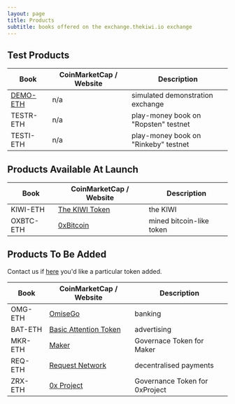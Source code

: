 ```yaml
---
layout: page
title: Products
subtitle: books offered on the exchange.thekiwi.io exchange
---
```


## Test Products

|Book|CoinMarketCap / Website|Description|
|------|----|----|
|[DEMO-ETH](http://exchange.thekiwi.io/exchange/?pairId=DEMO-ETH&vu=1)|n/a|simulated demonstration exchange|
|TESTR-ETH|n/a|play-money book on "Ropsten" testnet|
|TESTI-ETH|n/a|play-money book on "Rinkeby" testnet|

## Products Available At Launch

|Book|CoinMarketCap / Website|Description|
|------|----|----|
|KIWI-ETH|[The KIWI Token](https://thekiwi.online/)|the KIWI|
|OXBTC-ETH|[0xBitcoin](http://0xbitcoin.org/)|mined bitcoin-like token|

## Products To Be Added

Contact us if [here](/help/listing-a-token/) you'd like a particular token added.

|Book|CoinMarketCap / Website|Description|
|------|----|----|
|OMG-ETH|[OmiseGo](https://coinmarketcap.com/assets/omisego/)|banking|
|BAT-ETH|[Basic Attention Token](https://coinmarketcap.com/currencies/basic-attention-token/)|advertising|
|MKR-ETH|[Maker](https://coinmarketcap.com/currencies/maker/)|Governace Token for Maker|
|REQ-ETH|[Request Network](https://coinmarketcap.com/currencies/request-network/)|decentralised payments|
|ZRX-ETH|[0x Project](https://coinmarketcap.com/currencies/0x/)|Governance Token for 0xProject|
